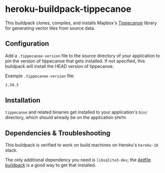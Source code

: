 # heroku-buildpack-tippecanoe

This buildpack clones, compiles, and installs Mapbox's [Tippecanoe](https://github.com/mapbox/tippecanoe) library for generating vector tiles from source data.

## Configuration

Add a `.tippecanoe-version` file to the source directory of your application to pin the version of tippecanoe that gets installed. If not specified, this buildpack will install the HEAD version of tippecanoe.

Example `.tippecanoe-version` file:

```sh
1.34.3
```

## Installation

`tippecanoe` and related binaries get installed to your application's `bin/` directory, which should already be on the application `$PATH`.

## Dependencies & Troubleshooting

This buildpack is verified to work on build machines on Heroku's `heroku-18` stack.

The only additional dependency you need is `libsqlite3-dev`; the [Aptfile buildpack](https://github.com/heroku/heroku-buildpack-apt) is a good way to get that installed.
